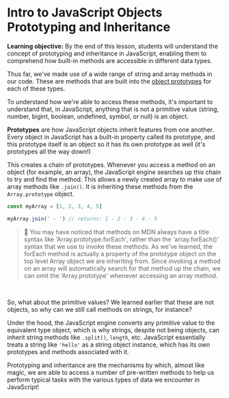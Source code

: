 <h1>
  <span class="headline">Intro to JavaScript Objects</span>
  <span class="subhead">Prototyping and Inheritance</span>
</h1>

**Learning objective:** By the end of this lesson, students will understand the concept of prototyping and inheritance in JavaScript, enabling them to comprehend how built-in methods are accessible in different data types.

Thus far, we've made use of a wide range of string and array methods in our code. These are methods that are built into the [object prototypes](https://developer.mozilla.org/en-US/docs/Learn/JavaScript/Objects/Object_prototypes) for each of these types. 

To understand how we're able to access these methods, it's important to understand that, in JavaScript, anything that is not a primitive value (string, number, bigint, boolean, undefined, symbol, or null) is an object. 

**Prototypes** are how JavaScript objects inherit features from one another. Every object in JavaScript has a built-in property called its prototype, and this prototype itself is an object so it has its own prototype as well (it's prototypes all the way down!)

This creates a chain of prototypes. Whenever you access a method on an object (for example, an array), the JavaScript engine searches up this chain to try and find the method. This allows a newly created array to make use of array methods like `.join()`. It is inheriting these methods from the `Array.prototype` object. 

```javascript
const myArray = [1, 2, 3, 4, 5]

myArray.join(' - ') // returns: 1 - 2 - 3 - 4 - 5
```

> 🧠 You may have noticed that methods on MDN always have a title syntax like 'Array.prototype.forEach', rather than the 'array.forEach()' syntax that we use to invoke these methods. As we've learned, the forEach method is actually a property of the prototype object on the top level Array object we are inheriting from. Since invoking a method on an array will automatically search for that method up the chain, we can omit the 'Array.prototype' whenever accessing an array method. 

<br>

So, what about the primitive values? We learned earlier that these are not objects, so why can we still call methods on strings, for instance?

Under the hood, the JavaScript engine converts any primitive value to the equivalent type object, which is why strings, despite not being objects, can inherit string methods like `.split()`, `length`, etc. JavaScript essentially treats a string like `'hello'` as a string object instance, which has its own prototypes and methods associated with it. 

Prototyping and inheritance are the mechanisms by which, almost like magic, we are able to access a number of pre-written methods to help us perform typical tasks with the various types of data we encounter in JavaScript!